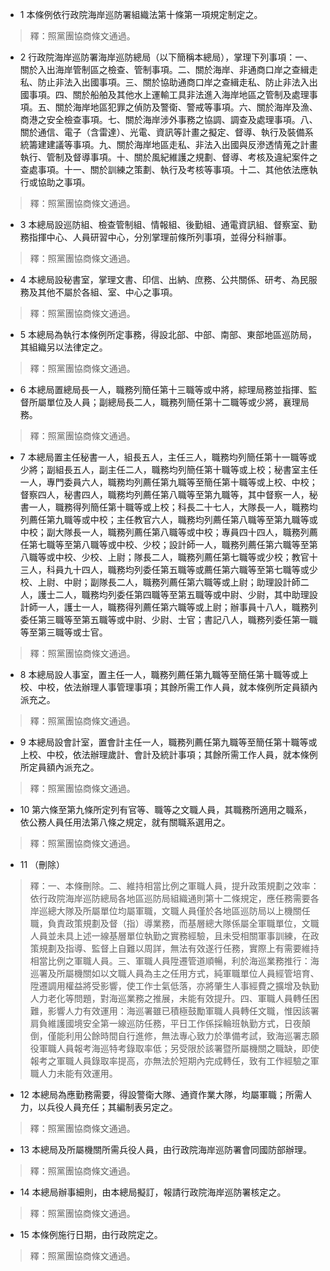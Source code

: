 * 1 本條例依行政院海岸巡防署組織法第十條第一項規定制定之。

> 釋：照黨團協商條文通過。

* 2 行政院海岸巡防署海岸巡防總局（以下簡稱本總局），掌理下列事項：一、關於入出海岸管制區之檢查、管制事項。二、關於海岸、非通商口岸之查緝走私、防止非法入出國事項。三、關於協助通商口岸之查緝走私、防止非法入出國事項。四、關於船舶及其他水上運輸工具非法進入海岸地區之管制及處理事項。五、關於海岸地區犯罪之偵防及警衛、警戒等事項。六、關於海岸及漁、商港之安全檢查事項。七、關於海岸涉外事務之協調、調查及處理事項。八、關於通信、電子（含雷達）、光電、資訊等計畫之擬定、督導、執行及裝備系統籌建建議等事項。九、關於海岸地區走私、非法入出國與反滲透情蒐之計畫執行、管制及督導事項。十、關於風紀維護之規劃、督導、考核及違紀案件之查處事項。十一、關於訓練之策劃、執行及考核等事項。十二、其他依法應執行或協助之事項。

> 釋：照黨團協商條文通過。

* 3 本總局設巡防組、檢查管制組、情報組、後勤組、通電資訊組、督察室、勤務指揮中心、人員研習中心，分別掌理前條所列事項，並得分科辦事。

> 釋：照黨團協商條文通過。

* 4 本總局設秘書室，掌理文書、印信、出納、庶務、公共關係、研考、為民服務及其他不屬於各組、室、中心之事項。

> 釋：照黨團協商條文通過。

* 5 本總局為執行本條例所定事務，得設北部、中部、南部、東部地區巡防局，其組織另以法律定之。

> 釋：照黨團協商條文通過。

* 6 本總局置總局長一人，職務列簡任第十三職等或中將，綜理局務並指揮、監督所屬單位及人員；副總局長二人，職務列簡任第十二職等或少將，襄理局務。

> 釋：照黨團協商條文通過。

* 7 本總局置主任秘書一人，組長五人，主任三人，職務均列簡任第十一職等或少將；副組長五人，副主任二人，職務均列簡任第十職等或上校；秘書室主任一人，專門委員六人，職務均列薦任第九職等至簡任第十職等或上校、中校；督察四人，秘書四人，職務均列薦任第八職等至第九職等，其中督察一人，秘書一人，職務得列簡任第十職等或上校；科長二十七人，大隊長一人，職務均列薦任第九職等或中校；主任教官六人，職務均列薦任第八職等至第九職等或中校；副大隊長一人，職務列薦任第八職等或中校；專員四十四人，職務列薦任第七職等至第八職等或中校、少校；設計師一人，職務列薦任第六職等至第八職等或中校、少校、上尉；隊長二人，職務列薦任第七職等或少校；教官十三人，科員九十四人，職務均列委任第五職等或薦任第六職等至第七職等或少校、上尉、中尉；副隊長二人，職務列薦任第六職等或上尉；助理設計師二人，護士二人，職務均列委任第四職等至第五職等或中尉、少尉，其中助理設計師一人，護士一人，職務得列薦任第六職等或上尉；辦事員十八人，職務列委任第三職等至第五職等或中尉、少尉、士官；書記八人，職務列委任第一職等至第三職等或士官。

> 釋：照黨團協商條文通過。

* 8 本總局設人事室，置主任一人，職務列薦任第九職等至簡任第十職等或上校、中校，依法辦理人事管理事項；其餘所需工作人員，就本條例所定員額內派充之。

> 釋：照黨團協商條文通過。

* 9 本總局設會計室，置會計主任一人，職務列薦任第九職等至簡任第十職等或上校、中校，依法辦理歲計、會計及統計事項；其餘所需工作人員，就本條例所定員額內派充之。

> 釋：照黨團協商條文通過。

* 10 第六條至第九條所定列有官等、職等之文職人員，其職務所適用之職系，依公務人員任用法第八條之規定，就有關職系選用之。

> 釋：照黨團協商條文通過。

* 11 （刪除）

> 釋：一、本條刪除。二、維持相當比例之軍職人員，提升政策規劃之效率：依行政院海岸巡防總局各地區巡防局組織通則第十二條規定，應任務需要各岸巡總大隊及所屬單位均屬軍職，文職人員僅於各地區巡防局以上機關任職，負責政策規劃及督（指）導業務，而基層總大隊係屬全軍職單位，文職人員並未具上述一線基層單位執勤之實務經驗，且未受相關軍事訓練，在政策規劃及指導、監督上自難以周詳，無法有效遂行任務，實際上有需要維持相當比例之軍職人員。三、軍職人員陞遷管道順暢，利於海巡業務推行：海巡署及所屬機關如以文職人員為主之任用方式，純軍職單位人員經管培育、陞遷調用權益將受影響，使工作士氣低落，亦將肇生人事經費之擴增及執勤人力老化等問題，對海巡業務之推展，未能有效提升。四、軍職人員轉任困難，影響人力有效運用：海巡署雖已積極鼓勵軍職人員轉任文職，惟因該署肩負維護國境安全第一線巡防任務，平日工作係採輪班執勤方式，日夜顛倒，僅能利用公餘時間自行進修，無法專心致力於準備考試，致海巡署志願役軍職人員報考海巡特考錄取率低；另受限於該署暨所屬機關之職缺，即使報考之軍職人員錄取率提高，亦無法於短期內完成轉任，致有工作經驗之軍職人力未能有效運用。

* 12 本總局為應勤務需要，得設警衛大隊、通資作業大隊，均屬軍職；所需人力，以兵役人員充任；其編制表另定之。

> 釋：照黨團協商條文通過。

* 13 本總局及所屬機關所需兵役人員，由行政院海岸巡防署會同國防部辦理。

> 釋：照黨團協商條文通過。

* 14 本總局辦事細則，由本總局擬訂，報請行政院海岸巡防署核定之。

> 釋：照黨團協商條文通過。

* 15 本條例施行日期，由行政院定之。

> 釋：照黨團協商條文通過。

